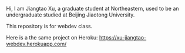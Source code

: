 Hi, I am Jiangtao Xu, a graduate student at Northeastern, used to be an undergraduate studied at Beijing Jiaotong University.

This repository is for webdev class.

Here is a the same project on Heroku: https://xu-jiangtao-webdev.herokuapp.com/

